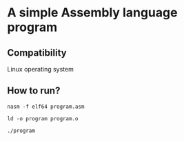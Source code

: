 <h1>A simple Assembly language program</h1>
<h2>Compatibility</h2>
<p>Linux operating system</p>
<h2>How to run?</h2>
<p><code>nasm -f elf64 program.asm</code></p>
<p><code>ld -o program program.o</code></p></p>
<p><code>./program</code></p>
